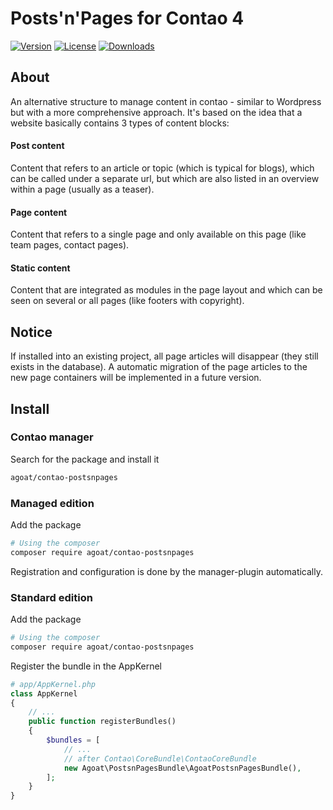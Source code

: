 # Posts'n'Pages for Contao 4

[![Version](https://img.shields.io/packagist/v/agoat/contao-postsnpages.svg?style=flat-square)](http://packagist.org/packages/agoat/contao-postsnpages)
[![License](https://img.shields.io/packagist/l/agoat/contao-postsnpages.svg?style=flat-square)](http://packagist.org/packages/agoat/contao-postsnpages)
[![Downloads](https://img.shields.io/packagist/dt/agoat/contao-postsnpages.svg?style=flat-square)](http://packagist.org/packages/agoat/contao-postsnpages) 

## About
An alternative structure to manage content in contao - similar to Wordpress but with a more comprehensive approach. It's based on the idea that a website basically contains 3 types of content blocks:

#### Post content
Content that refers to an article or topic (which is typical for blogs), which can be called under a separate url, but which are also listed in an overview within a page (usually as a teaser).

#### Page content
Content that refers to a single page and only available on this page (like team pages, contact pages).

#### Static content
Content that are integrated as modules in the page layout and which can be seen on several or all pages (like footers with copyright).


## Notice
If installed into an existing project, all page articles will disappear (they still exists in the database). A automatic migration of   the page articles to the new page containers will be implemented in a future version.

## Install
### Contao manager
Search for the package and install it
```bash
agoat/contao-postsnpages
```

### Managed edition
Add the package
```bash
# Using the composer
composer require agoat/contao-postsnpages
```
Registration and configuration is done by the manager-plugin automatically.

### Standard edition
Add the package
```bash
# Using the composer
composer require agoat/contao-postsnpages
```
Register the bundle in the AppKernel
```php
# app/AppKernel.php
class AppKernel
{
    // ...
    public function registerBundles()
    {
        $bundles = [
            // ...
            // after Contao\CoreBundle\ContaoCoreBundle
            new Agoat\PostsnPagesBundle\AgoatPostsnPagesBundle(),
        ];
    }
}
```
